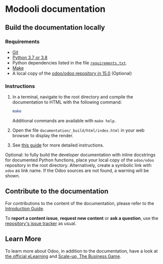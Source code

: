 # Modooli documentation

## Build the documentation locally

### Requirements

- [Git](https://www.odoo.com/documentation/15.0/contributing/documentation.html#install-git)
- [Python 3.7 or 3.8](https://www.odoo.com/documentation/15.0/contributing/documentation.html#python)
- Python dependencies listed in the file [`requirements.txt`](https://github.com/odoo/documentation/tree/15.0/requirements.txt).
- [Make](https://www.odoo.com/documentation/15.0/contributing/documentation.html#make)
- A local copy of the [odoo/odoo repository in 15.0](https://github.com/odoo/odoo/tree/15.0) (Optional)

### Instructions

1. In a terminal, navigate to the root directory and compile the documentation to HTML with the
   following command:

   ```sh
   make
   ```

   Additional commands are available with `make help`.

2. Open the file `documentation/_build/html/index.html` in your web browser to display the render.

3. See [this guide](https://iterra-it.ru/modooli/documentation/)
   for more detailed instructions.

Optional: to fully build the developer documentation with inline docstrings for documented Python
functions, place your local copy of the `odoo/odoo` repository in the root directory. Alternatively,
create a symbolic link with `odoo` as link name. If the Odoo sources are not found, a warning will
be shown.

## Contribute to the documentation

For contributions to the content of the documentation, please refer to the
[Introduction Guide](https://www.odoo.com/documentation/15.0/contributing/documentation.html).

To **report a content issue**, **request new content** or **ask a question**, use the
[repository's issue tracker](https://github.com/odoo/documentation-user/issues) as usual.

## Learn More

To learn more about Odoo, in addition to the documentation, have a look at
[the official eLearning](https://odoo.com/slides) and
[Scale-up, The Business Game](https://www.odoo.com/page/scale-up-business-game).
